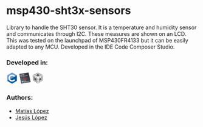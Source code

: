 # msp430-sht3x-sensors
Library to handle the SHT30 sensor. It is a temperature and humidity sensor and communicates through I2C. These measures are shown on an LCD. 
This was tested on the launchpad of MSP430FR4133 but it can be easily adapted to any MCU. Developed in the IDE Code Composer Studio. 

### Developed in:
<p>
<img width="30" height="30" src="https://raw.githubusercontent.com/jesu95/jesu95/main/img/c-original.svg">
<img width="30" height="30" src="https://raw.githubusercontent.com/jesu95/jesu95/main/img/msp430.png">
<img width="30" height="30" src="https://raw.githubusercontent.com/jesu95/jesu95/main/img/ccs.png">
</p>

### Authors:

* [Matías López](https://github.com/matiflp/)
* [Jesús López](https://github.com/jesu95/)
